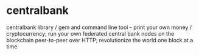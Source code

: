 # centralbank
centralbank library / gem and command line tool - print your own money / cryptocurrency; run your own federated central bank nodes on the blockchain peer-to-peer over HTTP; revolutionize the world one block at a time
